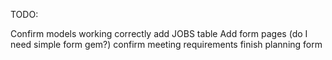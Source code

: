 TODO:

Confirm models working correctly
add JOBS table
Add form pages (do I need simple form gem?)
confirm meeting requirements
finish planning form
